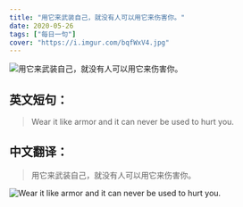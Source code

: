 ```yaml
---
title: "用它来武装自己，就没有人可以用它来伤害你。"
date: 2020-05-26
tags: ["每日一句"]
cover: "https://i.imgur.com/bqfWxV4.jpg"
---
```


![用它来武装自己，就没有人可以用它来伤害你。](https://i.imgur.com/VsGEuOd.jpg)

## 英文短句：
> Wear it like armor and it can never be used to hurt you.

<!--more-->

## 中文翻译：
> 用它来武装自己，就没有人可以用它来伤害你。

![Wear it like armor and it can never be used to hurt you.](https://i.imgur.com/m4TFSJG.jpg)

